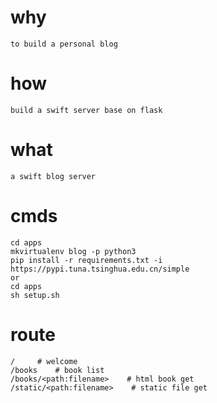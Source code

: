 # why
    to build a personal blog
# how
    build a swift server base on flask
# what
    a swift blog server

# cmds
    cd apps
    mkvirtualenv blog -p python3
    pip install -r requirements.txt -i https://pypi.tuna.tsinghua.edu.cn/simple
    or
    cd apps
    sh setup.sh
  
# route
    /     # welcome
    /books    # book list
    /books/<path:filename>    # html book get
    /static/<path:filename>    # static file get
    
